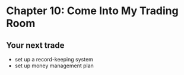 # Chapter 10: Come Into My Trading Room

## Your next trade
- set up a record-keeping system
- set up money management plan